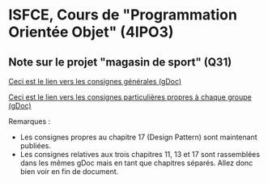 <h1>ISFCE, Cours de "Programmation Orientée Objet" (4IPO3)</h1>

<h2>Note sur le projet "magasin de sport" (Q31)</h2>

<p>
<a href="https://docs.google.com/document/d/14RvysK6YgFtlqI_Vq2IyCixWvjLkhWMZbOaULBg1P2o/edit?usp=sharing" target="_blank">
Ceci est le lien vers les consignes générales (gDoc) 
</a>
</p>

<p>
<a href="https://docs.google.com/document/d/13IC2pJ2FqyQJ833j1y0Ri2fKEOyNNp0KV6lDLSWfnFo/edit?usp=sharing" target="_blank">
Ceci est le lien vers les consignes particulières propres à chaque groupe (gDoc) 
</a>
</p>

Remarques : 
<ul>
<li>Les consignes propres au chapitre 17 (Design Pattern) sont maintenant publiées.</li>
<li>Les consignes relatives aux trois chapitres 11, 13 et 17 
sont rassemblées dans les mêmes gDoc mais en tant que chapitres séparés. Allez donc bien voir en fin de document.</li>
</ul>
